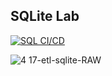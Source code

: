 ## SQLite Lab

[![SQL CI/CD](https://github.com/nogibjj/IDS-Week5_MiniProject_us26/actions/workflows/cicd.yml/badge.svg)](https://github.com/nogibjj/IDS-Week5_MiniProject_us26/actions/workflows/cicd.yml)

![4 17-etl-sqlite-RAW](https://github.com/nogibjj/sqlite-lab/assets/58792/b39b21b4-ccb4-4cc4-b262-7db34492c16d)
